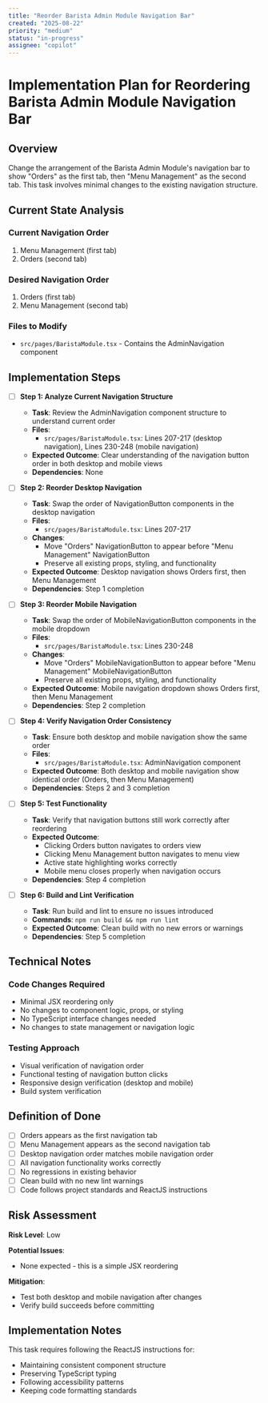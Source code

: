 ```yaml
---
title: "Reorder Barista Admin Module Navigation Bar"
created: "2025-08-22"
priority: "medium"
status: "in-progress"
assignee: "copilot"
---
```


# Implementation Plan for Reordering Barista Admin Module Navigation Bar

## Overview

Change the arrangement of the Barista Admin Module's navigation bar to show "Orders" as the first tab, then "Menu Management" as the second tab. This task involves minimal changes to the existing navigation structure.

## Current State Analysis

### Current Navigation Order
1. Menu Management (first tab)
2. Orders (second tab)

### Desired Navigation Order
1. Orders (first tab) 
2. Menu Management (second tab)

### Files to Modify
- `src/pages/BaristaModule.tsx` - Contains the AdminNavigation component

## Implementation Steps

- [ ] **Step 1: Analyze Current Navigation Structure**
  - **Task**: Review the AdminNavigation component structure to understand current order
  - **Files**: 
    - `src/pages/BaristaModule.tsx`: Lines 207-217 (desktop navigation), Lines 230-248 (mobile navigation)
  - **Expected Outcome**: Clear understanding of the navigation button order in both desktop and mobile views
  - **Dependencies**: None

- [ ] **Step 2: Reorder Desktop Navigation**
  - **Task**: Swap the order of NavigationButton components in the desktop navigation
  - **Files**: 
    - `src/pages/BaristaModule.tsx`: Lines 207-217
  - **Changes**: 
    - Move "Orders" NavigationButton to appear before "Menu Management" NavigationButton
    - Preserve all existing props, styling, and functionality
  - **Expected Outcome**: Desktop navigation shows Orders first, then Menu Management
  - **Dependencies**: Step 1 completion

- [ ] **Step 3: Reorder Mobile Navigation**
  - **Task**: Swap the order of MobileNavigationButton components in the mobile dropdown
  - **Files**: 
    - `src/pages/BaristaModule.tsx`: Lines 230-248
  - **Changes**: 
    - Move "Orders" MobileNavigationButton to appear before "Menu Management" MobileNavigationButton
    - Preserve all existing props, styling, and functionality
  - **Expected Outcome**: Mobile navigation dropdown shows Orders first, then Menu Management
  - **Dependencies**: Step 2 completion

- [ ] **Step 4: Verify Navigation Order Consistency**
  - **Task**: Ensure both desktop and mobile navigation show the same order
  - **Files**: 
    - `src/pages/BaristaModule.tsx`: AdminNavigation component
  - **Expected Outcome**: Both desktop and mobile navigation show identical order (Orders, then Menu Management)
  - **Dependencies**: Steps 2 and 3 completion

- [ ] **Step 5: Test Functionality**
  - **Task**: Verify that navigation buttons still work correctly after reordering
  - **Expected Outcome**: 
    - Clicking Orders button navigates to orders view
    - Clicking Menu Management button navigates to menu view
    - Active state highlighting works correctly
    - Mobile menu closes properly when navigation occurs
  - **Dependencies**: Step 4 completion

- [ ] **Step 6: Build and Lint Verification**
  - **Task**: Run build and lint to ensure no issues introduced
  - **Commands**: `npm run build && npm run lint`
  - **Expected Outcome**: Clean build with no new errors or warnings
  - **Dependencies**: Step 5 completion

## Technical Notes

### Code Changes Required
- Minimal JSX reordering only
- No changes to component logic, props, or styling
- No TypeScript interface changes needed
- No changes to state management or navigation logic

### Testing Approach
- Visual verification of navigation order
- Functional testing of navigation button clicks
- Responsive design verification (desktop and mobile)
- Build system verification

## Definition of Done

- [ ] Orders appears as the first navigation tab
- [ ] Menu Management appears as the second navigation tab
- [ ] Desktop navigation order matches mobile navigation order
- [ ] All navigation functionality works correctly
- [ ] No regressions in existing behavior
- [ ] Clean build with no new lint warnings
- [ ] Code follows project standards and ReactJS instructions

## Risk Assessment

**Risk Level**: Low

**Potential Issues**:
- None expected - this is a simple JSX reordering

**Mitigation**:
- Test both desktop and mobile navigation after changes
- Verify build succeeds before committing

## Implementation Notes

This task requires following the ReactJS instructions for:
- Maintaining consistent component structure
- Preserving TypeScript typing
- Following accessibility patterns
- Keeping code formatting standards
